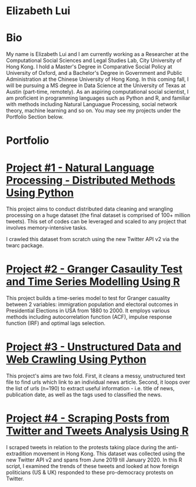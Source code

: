 # Elizabeth Lui

# Bio

My name is Elizabeth Lui and I am currently working as a Researcher at the Computational Social Sciences and Legal Studies Lab, City University of Hong Kong. I hold a Master's Degree in Comparative Social Policy at University of Oxford, and a Bachelor's Degree in Government and Public Administration at the Chinese University of Hong Kong. In this coming fall, I will be pursuing a MS degree in Data Science at the University of Texas at Austin (part-time, remotely).
As an aspiring computational social scientist, I am proficient in programming languages such as Python and R, and familiar with methods including Natural Languague Processing, social network theory, machine learning and so on. You may see my projects under the Portfolio Section below.

# Portfolio

# [Project #1 - Natural Language Processing - Distributed Methods Using Python](https://github.com/ElizabethLui/nlp_dask/blob/efcbf7123f6b5a1432e8c35fc4990b5c13818eef/nlp_dask.ipynb)

This project aims to conduct distributed data cleaning and wrangling processing on a huge dataset (the final dataset is comprised of 100+ million tweets). This set of codes can be leveraged and scaled to any project that involves memory-intensive tasks.

I crawled this dataset from scratch using the new Twitter API v2 via the twarc package.


# [Project #2 - Granger Casaulity Test and Time Series Modelling Using R](https://elizabethlui.github.io/granger_election/granger_election.html)

This project builds a time-series model to test for Granger casuality between 2 variables: immigration population and electoral outcomes in Presidential Elections in USA from 1880 to 2000. It employs various methods including autocorrelation function (ACF), impulse response function (IRF) and optimal lags selection. 


# [Project #3 - Unstructured Data and Web Crawling Using Python ](https://github.com/ElizabethLui/web_crawling/blob/cd00dc6563ee646857882bc2b1569d6c15b83147/news.ipynb)

This project's aims are two fold. First, it cleans a messy, unstructured text file to find urls which link to an individual news article. Second, it loops over the list of urls (n=190) to extract useful information - i.e. title of news, publication date, as well as the tags used to classified the news.


# [Project #4 - Scraping Posts from Twitter and Tweets Analysis Using R](https://elizabethlui.github.io/hongkong_twitter/)

I scraped tweets in relation to the protests taking place during the anti-extradition movement in Hong Kong. This dataset was collected using the new Twitter API v2 and spans from June 2019 till January 2020. In this R script, I examined the trends of these tweets and looked at how foreign politicians (US & UK) responded to these pro-democracy protests on Twitter. 

